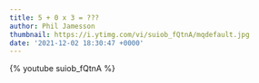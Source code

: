 ```yaml
---
title: 5 + 0 x 3 = ???
author: Phil Jamesson
thumbnail: https://i.ytimg.com/vi/suiob_fQtnA/mqdefault.jpg
date: '2021-12-02 18:30:47 +0000'
---
```


{% youtube suiob_fQtnA %}